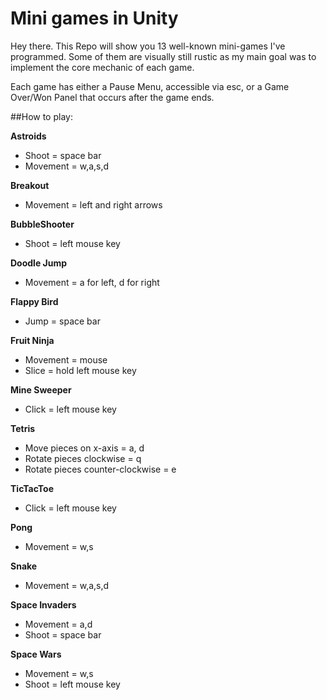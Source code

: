 # Mini games in Unity

Hey there. This Repo will show you 13 well-known mini-games I've programmed.
Some of them are visually still rustic as my main goal was to implement the core mechanic of each game.

Each game has either a Pause Menu, accessible via esc, or a Game Over/Won Panel that occurs after the game ends.

##How to play: 

**Astroids**
- Shoot = space bar
- Movement = w,a,s,d

**Breakout**
- Movement = left and right arrows

**BubbleShooter**
- Shoot = left mouse key

**Doodle Jump**
- Movement = a for left, d for right

**Flappy Bird**
- Jump = space bar

**Fruit Ninja**
- Movement = mouse
- Slice = hold left mouse key

**Mine Sweeper**
- Click = left mouse key

**Tetris**
- Move pieces on x-axis = a, d
- Rotate pieces clockwise = q
- Rotate pieces counter-clockwise = e

**TicTacToe**
- Click = left mouse key

**Pong**
- Movement = w,s

**Snake**
- Movement = w,a,s,d

**Space Invaders**
- Movement = a,d
- Shoot = space bar

**Space Wars**
- Movement = w,s
- Shoot = left mouse key

